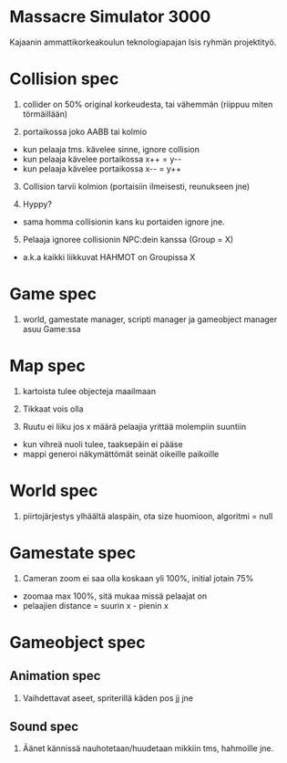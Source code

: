 # Massacre Simulator 3000

Kajaanin ammattikorkeakoulun teknologiapajan Isis ryhmän projektityö.


# Collision spec
1. collider on 50% original korkeudesta, tai vähemmän (riippuu miten törmäillään)

2. portaikossa joko AABB tai kolmio
 * kun pelaaja tms. kävelee sinne, ignore collision
 * kun pelaaja kävelee portaikossa x++ = y--
 * kun pelaaja kävelee portaikossa x-- = y++
 
3. Collision tarvii kolmion (portaisiin ilmeisesti, reunukseen jne)

4. Hyppy?
 * sama homma collisionin kans ku portaiden ignore jne.
 
5. Pelaaja ignoree collisionin NPC:dein kanssa (Group = X) 
 * a.k.a kaikki liikkuvat HAHMOT on Groupissa X


# Game spec
1. world, gamestate manager, scripti manager ja gameobject manager asuu Game:ssa

# Map spec
1. kartoista tulee objecteja maailmaan

2. Tikkaat vois olla

3. Ruutu ei liiku jos x määrä pelaajia yrittää molempiin suuntiin
 * kun vihreä nuoli tulee, taaksepäin ei pääse
 * mappi generoi näkymättömät seinät oikeille paikoille
 
# World spec
1. piirtojärjestys ylhäältä alaspäin, ota size huomioon, algoritmi = null
 
 
# Gamestate spec
1. Cameran zoom ei saa olla koskaan yli 100%, initial jotain 75%
 * zoomaa max 100%, sitä mukaa missä pelaajat on
 * pelaajien distance = suurin x - pienin x
 
# Gameobject spec
 
## Animation spec
  1. Vaihdettavat aseet, spriterillä käden pos jj jne
  
## Sound spec
 1. Äänet kännissä nauhotetaan/huudetaan mikkiin tms, hahmoille jne.
